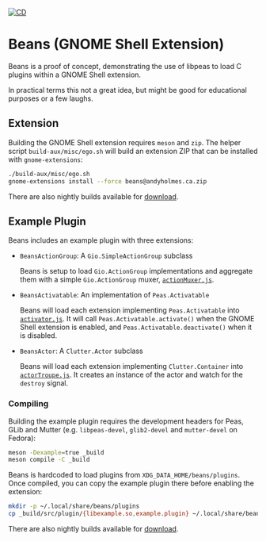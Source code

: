 [![CD](https://github.com/andyholmes/gnome-shell-extension-beans/actions/workflows/cd.yml/badge.svg)](https://github.com/andyholmes/gnome-shell-extension-beans/actions/workflows/cd.yml)

# Beans (GNOME Shell Extension)

Beans is a proof of concept, demonstrating the use of libpeas to load C plugins
within a GNOME Shell extension.

In practical terms this not a great idea, but might be good for educational
purposes or a few laughs.


## Extension

Building the GNOME Shell extension requires `meson` and `zip`. The helper script
`build-aux/misc/ego.sh` will build an extension ZIP that can be installed with
`gnome-extensions`:

```sh
./build-aux/misc/ego.sh
gnome-extensions install --force beans@andyholmes.ca.zip
```

There are also nightly builds available for [download][nightly-build].

[nightly-build]:  https://nightly.link/andyholmes/gnome-shell-extension-beans/workflows/cd/main/nightly-build.zip


## Example Plugin

Beans includes an example plugin with three extensions:

* `BeansActionGroup`: A `Gio.SimpleActionGroup` subclass

    Beans is setup to load `Gio.ActionGroup` implementations and aggregate them
    with a simple `Gio.ActionGroup` muxer, [`actionMuxer.js`][action-muxer].
    
* `BeansActivatable`: An implementation of `Peas.Activatable`

    Beans will load each extension implementing `Peas.Activatable` into
    [`activator.js`][activator]. It will call `Peas.Activatable.activate()` when
    the GNOME Shell extension is enabled, and `Peas.Activatable.deactivate()`
    when it is disabled.
    
* `BeansActor`: A `Clutter.Actor` subclass

    Beans will load each extension implementing `Clutter.Container` into
    [`actorTroupe.js`][actor-troupe]. It creates an instance of the actor and
    watch for the `destroy` signal.

[action-muxer]: https://github.com/andyholmes/gnome-shell-extension-beans/blob/main/src/extension/actionMuxer.js
[activator]: https://github.com/andyholmes/gnome-shell-extension-beans/blob/main/src/extension/activator.js
[actor-troupe]: https://github.com/andyholmes/gnome-shell-extension-beans/blob/main/src/extension/actorTroupe.js


### Compiling

Building the example plugin requires the development headers for Peas, GLib and
Mutter (e.g. `libpeas-devel`, `glib2-devel` and `mutter-devel` on Fedora):

```sh
meson -Dexample=true _build
meson compile -C _build
```

Beans is hardcoded to load plugins from `XDG_DATA_HOME/beans/plugins`. Once
compiled, you can copy the example plugin there before enabling the extension:

```sh
mkdir -p ~/.local/share/beans/plugins
cp _build/src/plugin/{libexample.so,example.plugin} ~/.local/share/beans/plugins
```

There are also nightly builds available for [download][example-plugin].

[example-plugin]: https://nightly.link/andyholmes/gnome-shell-extension-beans/workflows/cd/main/example-plugin.zip

